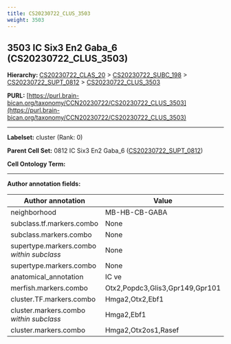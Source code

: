 ```yaml
---
title: CS20230722_CLUS_3503
weight: 3503
---
```

## 3503 IC Six3 En2 Gaba_6 (CS20230722_CLUS_3503)
<b>Hierarchy: </b>
[CS20230722_CLAS_20](../CS20230722_CLAS_20) >
[CS20230722_SUBC_198](../CS20230722_SUBC_198) >
[CS20230722_SUPT_0812](../CS20230722_SUPT_0812) >
[CS20230722_CLUS_3503](../CS20230722_CLUS_3503)

**PURL:** [https://purl.brain-bican.org/taxonomy/CCN20230722/CS20230722_CLUS_3503](https://purl.brain-bican.org/taxonomy/CCN20230722/CS20230722_CLUS_3503)

---


**Labelset:** cluster (Rank: 0)

**Parent Cell Set:** 0812 IC Six3 En2 Gaba_6 ([CS20230722_SUPT_0812](../CS20230722_SUPT_0812))



**Cell Ontology Term:** 

[MARKER GENES.]: #


---

[TRANSFERRED ANNOTATIONS.]: #


[AUTHOR ANNOTATION FIELDS.]: #


**Author annotation fields:**

| Author annotation | Value |
|-------------------|-------|
|neighborhood|MB-HB-CB-GABA|
|subclass.tf.markers.combo|None|
|subclass.markers.combo|None|
|supertype.markers.combo _within subclass_|None|
|supertype.markers.combo|None|
|anatomical_annotation|IC ve|
|merfish.markers.combo|Otx2,Popdc3,Glis3,Gpr149,Gpr101|
|cluster.TF.markers.combo|Hmga2,Otx2,Ebf1|
|cluster.markers.combo _within subclass_|Hmga2,Ebf1|
|cluster.markers.combo|Hmga2,Otx2os1,Rasef|
